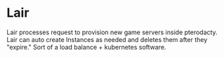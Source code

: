 # Lair
Lair processes request to provision new game servers inside pterodacty. Lair can auto create Instances as needed and deletes them after they "expire." Sort of a load balance + kubernetes software.
